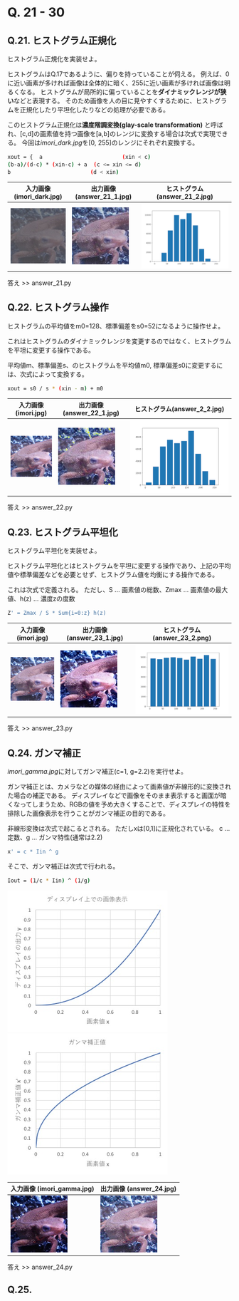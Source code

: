 # Q. 21 - 30


## Q.21. ヒストグラム正規化

ヒストグラム正規化を実装せよ。

ヒストグラムはQ.17であるように、偏りを持っていることが伺える。
例えば、0に近い画素が多ければ画像は全体的に暗く、255に近い画素が多ければ画像は明るくなる。
ヒストグラムが局所的に偏っていることを**ダイナミックレンジが狭い**などと表現する。
そのため画像を人の目に見やすくするために、ヒストグラムを正規化したり平坦化したりなどの処理が必要である。

このヒストグラム正規化は**濃度階調変換(glay-scale transformation)** と呼ばれ、[c,d]の画素値を持つ画像を[a,b]のレンジに変換する場合は次式で実現できる。
今回は*imori_dark.jpg*を[0, 255]のレンジにそれぞれ変換する。

```bash
xout = {  a                         (xin < c)
(b-a)/(d-c) * (xin-c) + a  (c <= xin <= d)
b                         (d < xin)
```

|入力画像 (imori_dark.jpg)|出力画像 (answer_21_1.jpg) |ヒストグラム(answer_21_2.jpg)|
|---|---|---|
|![](imori_dark.jpg)|![](answer_21_1.jpg)|![](answer_21_2.jpg)|

答え >> answer_21.py

## Q.22. ヒストグラム操作

ヒストグラムの平均値をm0=128、標準偏差をs0=52になるように操作せよ。

これはヒストグラムのダイナミックレンジを変更するのではなく、ヒストグラムを平坦に変更する操作である。

平均値m、標準偏差s、のヒストグラムを平均値m0, 標準偏差s0に変更するには、次式によって変換する。

```bash
xout = s0 / s * (xin - m) + m0
```

|入力画像 (imori.jpg)|出力画像 (answer_22_1.jpg) |ヒストグラム(answer_2_2.jpg)|
|---|---|---|
|![](imori.jpg)|![](answer_22_1.jpg)|![](answer_22_2.jpg)|

答え >> answer_22.py

## Q.23. ヒストグラム平坦化

ヒストグラム平坦化を実装せよ。

ヒストグラム平坦化とはヒストグラムを平坦に変更する操作であり、上記の平均値や標準偏差などを必要とせず、ヒストグラム値を均衡にする操作である。

これは次式で定義される。
ただし、S ... 画素値の総数、Zmax ... 画素値の最大値、h(z) ... 濃度zの度数

```bash
Z' = Zmax / S * Sum{i=0:z} h(z)
```

|入力画像 (imori.jpg)|出力画像 (answer_23_1.jpg) |ヒストグラム(answer_23_2.png)|
|---|---|---|
|![](imori.jpg)|![](answer_23_1.jpg)|![](answer_23_2.png)|

答え >> answer_23.py


## Q.24. ガンマ補正

*imori_gamma.jpg*に対してガンマ補正(c=1, g=2.2)を実行せよ。

ガンマ補正とは、カメラなどの媒体の経由によって画素値が非線形的に変換された場合の補正である。
ディスプレイなどで画像をそのまま表示すると画面が暗くなってしまうため、RGBの値を予め大きくすることで、ディスプレイの特性を排除した画像表示を行うことがガンマ補正の目的である。

非線形変換は次式で起こるとされる。
ただしxは[0,1]に正規化されている。
c ... 定数、g ... ガンマ特性(通常は2.2)

```bash
x' = c * Iin ^ g
```

そこで、ガンマ補正は次式で行われる。

```bash
Iout = (1/c * Iin) ^ (1/g)
```

![](question_24_1.jpg) ![](question_24_2.jpg)

|入力画像 (imori_gamma.jpg)|出力画像 (answer_24.jpg)|
|---|---|
|![](imori_gamma.jpg)|![](answer_24.jpg)|

答え >> answer_24.py


## Q.25. 
